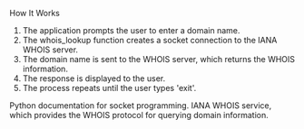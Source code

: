 How It Works
1. The application prompts the user to enter a domain name.
2. The whois_lookup function creates a socket connection to the IANA WHOIS server.
3. The domain name is sent to the WHOIS server, which returns the WHOIS information.
4. The response is displayed to the user.
5. The process repeats until the user types 'exit'.

Python documentation for socket programming. IANA WHOIS service, which provides the WHOIS protocol for querying domain information.
